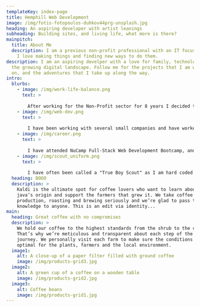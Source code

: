 ```yaml
---
templateKey: index-page
title: Hemphill Web Development
image: /img/fotis-fotopoulos-duhkov44prg-unsplash.jpg
heading: An aspiring developer with artist leanings
subheading: Building sites, and living life, what more is there?
mainpitch:
  title: About Me
  description: I am a previous non-profit professional with an IT focused mindset.
    I love making things and finding new ways to do them.
description: I am an aspiring develper with a love for family, technology, and
  the growing digital landscape. Follow me for the projects that I am working
  on, and the adventures that I take up along the way.
intro:
  blurbs:
    - image: /img/work-life-balance.png
      text: >
        
        After working for the Non-Profit sector for 8 years I decided that it was time for a change. My family is at the core of who I am and I don't want to endanger that. So I needed to transition. I have always had a passion for technology and love staying up to date with new ideas and concepts. So I decided to become a IT Support Technician as a step in the direction of becoming an IT professional.
    - image: /img/web-dev.png
      text: >
        
        I have been working with several small companies and have worked on updating, modifying, implementing new web technologies. This has included working with PIM's, CMS's and webtools for small and medium sized businesses. I liked working with these types of projects so much I would like to make it a full time career. I firmly believe that if a business doesn't have a web presence it will not be able to last very long in the global ecomony that we now occupy. The Web is the Future.
    - image: /img/career.png
      text: >
        
        I have attended NuCamp Full-Stack Web Development Bootcamp, and have learned a lot. I am currently working on expand my experience and learning new languages and skills. I am experienced in Project Management, but I have begun the process of becoming a certified project manager, while learning Agile Development Methodologies, and incorporating them into my day to day.
    - image: /img/scout_uniform.png
      text: >
        
        I have often been called a "True Boy Scout" as I am hard coded to be truthful and hard working. But the other side of this personality is that my family is a huge part of my life. Whether that is being the Committee Chairmen of my children's Cub Scout Pack, or just spending the night at home playing games with my whole family, there is nothing better than doing a hard days works, and getting to relax with family.
  heading: BOOO
  description: >
    Kaldi is the ultimate spot for coffee lovers who want to learn about their
    java’s origin and support the farmers that grew it. We take coffee
    production, roasting and brewing seriously and we’re glad to pass that
    knowledge to anyone. This is an edit via identity...
main:
  heading: Great coffee with no compromises
  description: >
    We hold our coffee to the highest standards from the shrub to the cup.
    That’s why we’re meticulous and transparent about each step of the coffee’s
    journey. We personally visit each farm to make sure the conditions are
    optimal for the plants, farmers and the local environment.
  image1:
    alt: A close-up of a paper filter filled with ground coffee
    image: /img/products-grid3.jpg
  image2:
    alt: A green cup of a coffee on a wooden table
    image: /img/products-grid2.jpg
  image3:
    alt: Coffee beans
    image: /img/products-grid1.jpg
---
```

